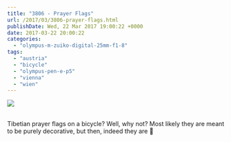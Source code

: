 ```yaml
---
title: "3806 - Prayer Flags"
url: /2017/03/3806-prayer-flags.html
publishDate: Wed, 22 Mar 2017 19:00:22 +0000
date: 2017-03-22 20:00:22
categories: 
  - "olympus-m-zuiko-digital-25mm-f1-8"
tags: 
  - "austria"
  - "bicycle"
  - "olympus-pen-e-p5"
  - "vienna"
  - "wien"
---
```

<div class="container">
<div class="center"><a target="_blank" href="https://d25zfm9zpd7gm5.cloudfront.net/1200x1200/2016/20160911_082726_lr.jpg"><img class="webfeedsFeaturedVisual" src="https://d25zfm9zpd7gm5.cloudfront.net/0600x0600/2016/20160911_082726_lr.jpg" /></a></div>
</div>
<br />

Tibetian prayer flags on a bicycle? Well, why not? Most likely they are meant to be purely decorative, but then, indeed they are 🙂
